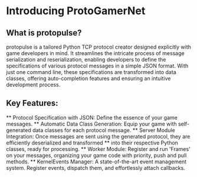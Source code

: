 # Introducing ProtoGamerNet
## What is protopulse?

protopulse is a tailored Python TCP protocol creator designed explicitly with game developers in mind. It streamlines the intricate process of message serialization and reserialization, enabling developers to define the specifications of various protocol messages in a simple JSON format. With just one command line, these specifications are transformed into data classes, offering auto-completion features and ensuring an intuitive development process.

## Key Features:

** Protocol Specification with JSON: Define the essence of your game messages.
** Automatic Data Class Generation: Equip your game with self-generated data classes for each protocol message.
** Server Module Integration: Once messages are sent using the generated protocol, they are efficiently deserialized and transformed ** into their respective Python classes, ready for processing.
** Worker Module: Register and run 'Frames' on your messages, organizing your game code with priority, push and pull methods.
** KernelEvents Manager: A state-of-the-art event management system. Register events, dispatch them, and effortlessly attach callbacks.